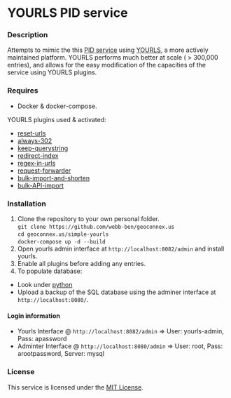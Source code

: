# YOURLS PID service

### Description
Attempts to mimic the this [PID service](https://github.com/SISS/PID) using [YOURLS](https://yourls.org), a more actively maintained platform.
YOURLS performs much better at scale ( > 300,000 entries), and allows for the easy modification of the capacities of the service using YOURLS plugins. 

### Requires
- Docker & docker-compose.

YOURLS plugins used & activated:
- [reset-urls](https://gist.github.com/ozh/a0090f46569b50835520d95f9481d9fd#file-plugin-php) 
- [always-302](https://github.com/tinjaw/Always-302)
- [keep-querystring](https://github.com/rinogo/yourls-keep-query-string)
- [redirect-index](https://github.com/tomslominski/yourls-redirect-index)
- [regex-in-urls](https://github.com/webb-ben/plugins/tree/master/regex-in-urls)
- [request-forwarder](https://github.com/webb-ben/plugins/tree/master/request-forward)
- [bulk-import-and-shorten](https://github.com/vaughany/yourls-bulk-import-and-shorten)
- [bulk-API-import](https://github.com/webb-ben/plugins/tree/main/bulk-api-import)

### Installation

1. Clone the repository to your own personal folder. <br>
   `git clone https://github.com/webb-ben/geoconnex.us`<br>
   `cd geoconnex.us/simple-yourls`<br>
   `docker-compose up -d --build`
2. Open yourls admin interface at `http://localhost:8082/admin` and install yourls.
3. Enable all plugins before adding any entries. 
4. To populate database:
 - Look under [python](https://github.com/webb-ben/geoconnex.us/tree/master/simple-yourls/python)
 - Upload a backup of the SQL database using the adminer interface at `http://localhost:8080/`.

#### Login information
- Yourls Interface @ `http://localhost:8082/admin` => User: yourls-admin, Pass: apassword
- Adminter Interface @ `http://localhost:8080/admin` => User: root, Pass: arootpassword, Server: mysql

### License
This service is licensed under the [MIT License](LICENSE).
